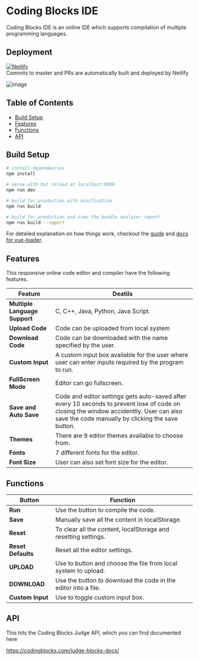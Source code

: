 # Coding Blocks IDE  
Coding Blocks IDE is an online IDE which supports compilation of multiple programming languages. 

## Deployment

[![Netlify](https://www.netlify.com/img/global/badges/netlify-color-accent.svg)](https://app.netlify.com/sites/cb-ide)  
Commits to master and PRs are automatically built and deployed by Netlify

![image](https://user-images.githubusercontent.com/22571395/40135873-ffe73618-5963-11e8-85db-01c103688f4a.png)

## Table of Contents
- [Build Setup](#build-setup)
- [Features](#features)
- [Functions](#functions)
- [API](#api)
  
## Build Setup

``` bash
# install dependencies
npm install

# serve with hot reload at localhost:8080
npm run dev

# build for production with minification
npm run build

# build for production and view the bundle analyzer report
npm run build --report
```

For detailed explanation on how things work, checkout the [guide](http://vuejs-templates.github.io/webpack/) and [docs for vue-loader](http://vuejs.github.io/vue-loader).

## Features
This responsive online code editor and compiler have the following features.

|Feature|Deatils|
|-------|-------|
|**Multiple Language Support**|C, C++, Java, Python, Java Script.|
|**Upload Code**|Code can be uploaded from local system|
|**Download Code**|Code can be downloaded with the name specified by the user.|
|**Custom Input**|A custom input box available for the user where user can enter inputs required by the program to run.|
|**FullScreen Mode**|Editor can go fullscreen.|
|**Save and Auto Save**|Code and editor settings gets auto-saved after every 10 seconds to prevent lose of code on closing the window accidentlly. User can also save the code manually by clicking the save button.|
|**Themes**|There are 9 editor themes available to choose from.|
|**Fonts**|7 different fonts for the editor.|
|**Font Size**|User can also set font size for the editor.|

## Functions
|Button|Function|
|------|--------|
|**Run**|Use the button to compile the code.|
|**Save**| Manually save all the content in localStorage.|
|**Reset**|To clear all the content, localStorage and resetting settings.
|**Reset Defaults**| Reset all the editor settings.|
|**UPLOAD**|Use to button and choose the file from local system to upload.|
|**DOWNLOAD**|Use the button to download the code in the editor into a file.|
|**Custom Input**|Use to toggle custom input box.|

## API 
This hits the Coding Blocks Judge API, which you can find documented here

<https://codingblocks.com/judge-blocks-docs/>

